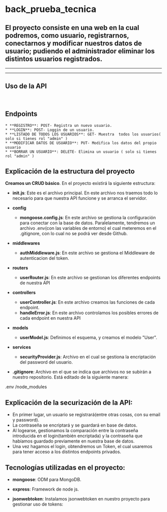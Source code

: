 # back_prueba_tecnica



## El proyecto consiste en una web en la cual podremos, como usuario, registrarnos, conectarnos y modificar nuestros datos de usuario; pudiendo el administrador eliminar los distintos usuarios registrados.
***

***


## Uso de la API
<br>

## Endpoints

   
    * **REGISTRO**: POST- Registra un nuevo usuario.
    * **LOGIN**: POST- Loggin de un usuario.
    * **LISTADO DE TODOS LOS USUARIOS**: GET- Muestra  todos los usuarios( solo si tienes rol "admin" )
    * **MODIFICAR DATOS DE USUARIO**: PUT- Modifica los datos del propio usuario
    * **BORRAR UN USUARIO**: DELETE- Elimina un usuario ( solo si tienes rol "admin" )



    





## Explicación de la estructura del proyecto


 **Creamos un CRUD básico**. En el proyecto existirá la siguiente estructura:

* **init.js**: Este es el archivo principal. En este archivo nos traemos todo lo necesario para que nuestra API funcione y se arranca el servidor.

* **config**
    * **mongoose.config.js**: En este archivo se gestiona la configuración para conectar con la base de datos. 
    Paralelamente, tendremos un archivo .env(con las variables de entorno) el cual meteremos en el .gitignore, con lo cual no se podrá ver desde Github.
   
* **middlewares**
    * **authMiddleware.js**: En este archivo se gestiona el Middleware de autenticacion del token.

* **routers**
    * **userRouter.js**: En este archivo se gestionan los diferentes endpoints de nuestra API    
    

* **controllers**

    * **userController.js**: En este archivo creamos las funciones de cada endpoint.
     * **handleError.js**: En este archivo controlamos los posibles errores de cada endpoint en nuestra API
         

* **models**
    * **userModel.js**: Definimos el esquema, y creamos el modelo "User". 

* **services**
    * **securityProvider.js**: Archivo en el cual se gestiona la encriptación del password del usuario.
 

* **.gitignore**: Archivo en el que se indica que archivos no se subirán a nuestro repositorio. Está editado de la siguiente manera:

.env
/node_modules




## Explicación de la securización de la API:
- En primer lugar, un usuario se registrará(entre otras cosas, con su email y password).
- La contraseña se encriptará y se guardará en base de datos.
- Al logearse, gestionamos la comparación entre la contraseña introducida en el login(también encriptada) y la contraseña que habíamos guardado previamente en nuestra base de datos.
- Una vez hagamos el login, obtendremos un Token, el cual usaremos para tener acceso a los distintos endpoints privados.

## Tecnologías utilizadas en el proyecto:


* **mongoose**: ODM para MongoDB.

* **express**: Framework de node js.


* **jsonwebtoken**: Instalamos jsonwebtoken en nuestro proyecto para gestionar uso de tokens:

